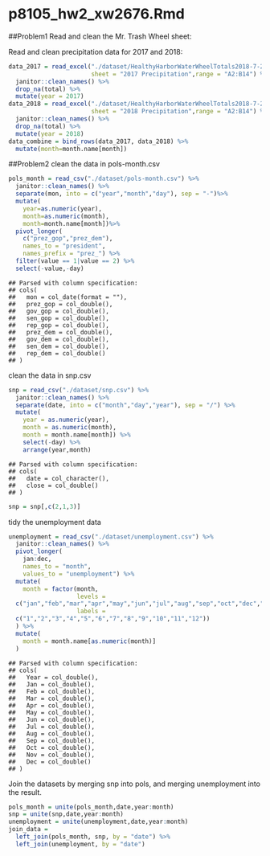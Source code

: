 p8105\_hw2\_xw2676.Rmd
================

\#\#Problem1 Read and clean the Mr. Trash Wheel sheet:

Read and clean precipitation data for 2017 and
2018:

``` r
data_2017 = read_excel("./dataset/HealthyHarborWaterWheelTotals2018-7-28.xlsx",
                       sheet = "2017 Precipitation",range = "A2:B14") %>%
  janitor::clean_names() %>% 
  drop_na(total) %>% 
  mutate(year = 2017)
data_2018 = read_excel("./dataset/HealthyHarborWaterWheelTotals2018-7-28.xlsx",
                       sheet = "2018 Precipitation",range = "A2:B14") %>%
  janitor::clean_names() %>% 
  drop_na(total) %>% 
  mutate(year = 2018)
data_combine = bind_rows(data_2017, data_2018) %>%
  mutate(month=month.name[month])
```

\#\#Problem2 clean the data in pols-month.csv

``` r
pols_month = read_csv("./dataset/pols-month.csv") %>%
  janitor::clean_names() %>% 
  separate(mon, into = c("year","month","day"), sep = "-")%>%
  mutate(
    year=as.numeric(year),
    month=as.numeric(month),
    month=month.name[month])%>% 
  pivot_longer(
    c("prez_gop","prez_dem"),
    names_to = "president",
    names_prefix = "prez_") %>% 
  filter(value == 1|value == 2) %>% 
  select(-value,-day) 
```

    ## Parsed with column specification:
    ## cols(
    ##   mon = col_date(format = ""),
    ##   prez_gop = col_double(),
    ##   gov_gop = col_double(),
    ##   sen_gop = col_double(),
    ##   rep_gop = col_double(),
    ##   prez_dem = col_double(),
    ##   gov_dem = col_double(),
    ##   sen_dem = col_double(),
    ##   rep_dem = col_double()
    ## )

clean the data in snp.csv

``` r
snp = read_csv("./dataset/snp.csv") %>%
  janitor::clean_names() %>% 
  separate(date, into = c("month","day","year"), sep = "/") %>%
  mutate(
    year = as.numeric(year),
    month = as.numeric(month),
    month = month.name[month]) %>% 
    select(-day) %>% 
    arrange(year,month)
```

    ## Parsed with column specification:
    ## cols(
    ##   date = col_character(),
    ##   close = col_double()
    ## )

``` r
snp = snp[,c(2,1,3)]
```

tidy the unemployment data

``` r
unemployment = read_csv("./dataset/unemployment.csv") %>%
  janitor::clean_names() %>% 
  pivot_longer(
    jan:dec,
    names_to = "month",
    values_to = "unemployment") %>% 
  mutate(
    month = factor(month, 
                   levels =
  c("jan","feb","mar","apr","may","jun","jul","aug","sep","oct","dec","nov"),
                   labels =
  c("1","2","3","4","5","6","7","8","9","10","11","12"))
  ) %>% 
  mutate(
    month = month.name[as.numeric(month)]
  )
```

    ## Parsed with column specification:
    ## cols(
    ##   Year = col_double(),
    ##   Jan = col_double(),
    ##   Feb = col_double(),
    ##   Mar = col_double(),
    ##   Apr = col_double(),
    ##   May = col_double(),
    ##   Jun = col_double(),
    ##   Jul = col_double(),
    ##   Aug = col_double(),
    ##   Sep = col_double(),
    ##   Oct = col_double(),
    ##   Nov = col_double(),
    ##   Dec = col_double()
    ## )

Join the datasets by merging snp into pols, and merging unemployment
into the result.

``` r
pols_month = unite(pols_month,date,year:month)
snp = unite(snp,date,year:month)
unemployment = unite(unemployment,date,year:month)
join_data = 
  left_join(pols_month, snp, by = "date") %>% 
  left_join(unemployment, by = "date")
```
